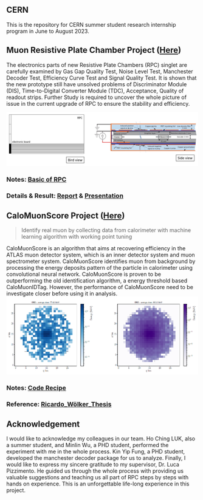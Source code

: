 ## CERN
This is the repository for CERN summer student research internship program in June to August 2023.  


## Muon Resistive Plate Chamber Project ([Here](./RPC/README.md))

The electronics parts of new Resistive Plate Chambers (RPC) singlet are carefully examined by Gas Gap Quality Test, Noise Level Test, Manchester Decoder Test, Efficiency Curve Test and Signal Quality Test. It is shown that the new prototype still have unsolved problems of Discriminator Module (DIS), Time-to-Digital Converter Module (TDC), Acceptance, Quality of readout strips. Further Study is required to uncover the whole picture of issue in the current upgrade of RPC to
ensure the stability and efficiency.

![RPC](/Asset/RPC.png)

### Notes: [Basic of RPC](https://shaded-cannon-4d7.notion.site/Learn-Mechanism-of-RPC-Chamber-0ddffe323f1249a1a0503e3d7a692704?pvs=4)
### Details & Result: [Report](https://drive.google.com/file/d/1E1lOC2vQHSkHM3g9OKyn4z3FlnDYIBdC/view?usp=sharing) & [Presentation](https://docs.google.com/presentation/d/1X1SbWKbBZRCKyw_sKsZgDSvqNhlK87zZ/edit?usp=sharing&ouid=110148678779983739038&rtpof=true&sd=true)




## CaloMuonScore Project ([Here](./CaloMuonScore/README.md))
>Identify real muon by collecting data from calorimeter with machine learning algorithm with working point tuning  

CaloMuonScore is an algorithm that aims at recovering efficiency in the ATLAS muon detector system, which is an inner detector system and muon spectrometer
system. CaloMuonScore identifies muon from background by processing the energy deposits pattern of the particle in calorimeter using convolutional neural network. CaloMuonScore is proven to be outperforming the old
identification algorithm, a energy threshold based CaloMuonIDTag. However, the performance of CaloMuonScore need to be investigate closer before using it in analysis. 
![CaloMuon](/Asset/CaloMuon.png)

### Notes: [Code Recipe](https://shaded-cannon-4d7.notion.site/Run-CaloScore-Study-Example-6879d0b1c3de42c0819b208675965397?pvs=4)
### Reference: [Ricardo_Wölker_Thesis](https://drive.google.com/file/d/1c2PSB3mG_GhzbqEOvsBankIf9odnOFGH/view?usp=sharing)

## Acknowledgement
I would like to acknowledge my colleagues in our team. Ho Ching LUK, also a summer student, and Minlin Wu, a PHD student, performed the experiment
with me in the whole process. Kin Yip Fung, a PHD student, developed the manchester decoder package for us to analyze. Finally, I would like to express my sincere gratitude to my supervisor, Dr. Luca Pizzimento. He guided us through the whole process with providing us valuable suggestions and teaching us all part of RPC steps by steps with hands on experience. This is an unforgettable life-long experience in this project.
